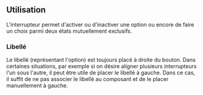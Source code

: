 ## Utilisation
L'interrupteur permet d'activer ou d'inactiver une option ou encore de faire un choix parmi deux états mutuellement exclusifs.

### Libellé
Le libellé (représentant l'option) est toujours placé à droite du bouton. Dans certaines situations, par exemple si on désire aligner plusieurs interrupteurs l'un sous l'autre, il peut être utile de placer le libellé à gauche. Dans ce cas, il suffit de ne pas associer le libellé au composant et de le placer manuellement à gauche.